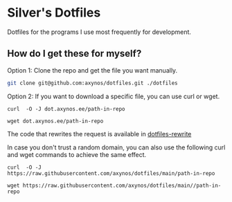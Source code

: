 # Silver's Dotfiles

Dotfiles for the programs I use most frequently for development.

## How do I get these for myself?

Option 1:
Clone the repo and get the file you want manually.

```bash
git clone git@github.com:axynos/dotfiles.git ./dotfiles
```

Option 2:
If you want to download a specific file, you can use curl or wget.

```
curl  -O -J dot.axynos.ee/path-in-repo

wget dot.axynos.ee/path-in-repo
```

The code that rewrites the request is available in [dotfiles-rewrite](https://github.com/axynos/dotfiles-rewrite/blob/main/next.config.js)

In case you don't trust a random domain, you can also use the following curl and wget commands to achieve the same effect.

```
curl  -O -J https://raw.githubusercontent.com/axynos/dotfiles/main/path-in-repo

wget https://raw.githubusercontent.com/axynos/dotfiles/main//path-in-repo
```
